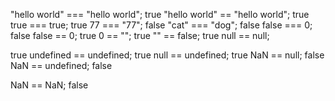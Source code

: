 "hello world" === "hello world";
true
"hello world" == "hello world";
true
true === true;
true
77 === "77";
false
"cat" === "dog";
false
false === 0;
false
false == 0;
true
0 == "";
true
"" == false;
true
null == null;

true
undefined == undefined;
true
null == undefined;
true
NaN == null;
false
NaN == undefined;
false

NaN == NaN;
false